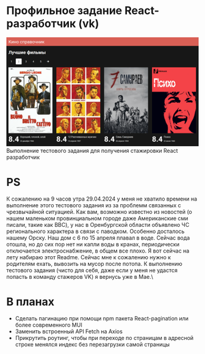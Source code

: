 # Профильное задание React-разработчик (vk)
![Главная страница по заданию](https://raw.githubusercontent.com/and-adad/MovieGuide/66dfc1afde2abdeaa8a621643b8238762fd63a3a/image-20240423105350-1.png)
Выполнение тестового задания для получения стажировки React разработчик

# PS
К сожалению на 9 часов утра 29.04.2024 у меня не хватило времени на выполнение этого тестового задания из за проблемм связанных с чрезвычайной ситуацией. Как вам, возможно известно из новостей (о нашем маленьком провинциальном городе даже Американские сми писали, такие как BBC), у нас в Оренбургской области объявлено ЧС регионального характера в связи с паводком. Особенно досталось нашему Орску. Наш дом с 6 по 15 апреля плавал в воде. Сейчас вода отошла, но до сих пор нет ни капли воды в кранах, периодически отключается электроснабжение, в общем все плохо. Я вот сейчас на лету набираю этот Readme. Сейчас мне к сожалению нужно к родителям ехать, вывозить на мусор после потопа. К выполнению тестового задания (чисто для себя, даже если у меня не удастся попасть в команду стажеров VK) я вернусь уже в Мае.\

# В планах
- Сделать пагинацию при помощи npm пакета React-pagination или более современного MUI
- Заменить встроенный API Fetch на Axios
- Прикрутить роутинг, чтобы при переходе по страницам в адресной строке менялся индекс без перезагрузки самой страницы